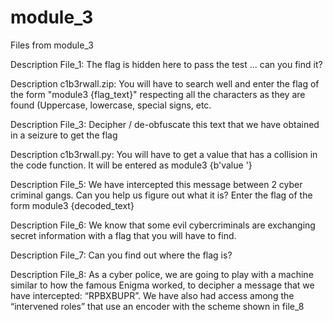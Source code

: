 # module_3
Files from module_3 

Description File_1: The flag is hidden here to pass the test ... can you find it?

Description c1b3rwall.zip: You will have to search well and enter the flag of the form "module3 {flag_text}" respecting all the characters as they are found (Uppercase, lowercase, special signs, etc.

Description File_3: Decipher / de-obfuscate this text that we have obtained in a seizure to get the flag

Description c1b3rwall.py: You will have to get a value that has a collision in the code function. It will be entered as module3 {b'value '}

Description File_5: We have intercepted this message between 2 cyber criminal gangs. Can you help us figure out what it is?
Enter the flag of the form module3 {decoded_text}

Description File_6: We know that some evil cybercriminals are exchanging secret information with a flag that you will have to find.

Description File_7: Can you find out where the flag is?

Description File_8: As a cyber police, we are going to play with a machine similar to how the famous Enigma worked, to decipher a message that we have intercepted: “RPBXBUPR”. We have also had access among the “intervened roles” that use an encoder with the scheme shown in file_8
